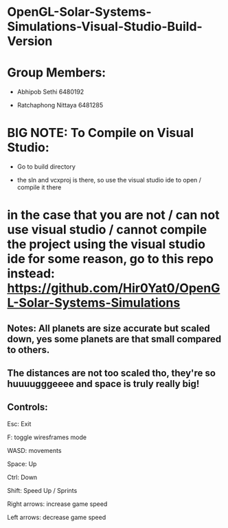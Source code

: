 # OpenGL-Solar-Systems-Simulations-Visual-Studio-Build-Version  

# Group Members:

- Abhipob Sethi 6480192

- Ratchaphong Nittaya 6481285

# BIG NOTE: To Compile on Visual Studio:

- Go to build directory

- the sln and vcxproj is there, so use the visual studio ide to open / compile it there

# in the case that you are not / can not use visual studio / cannot compile the project using the visual studio ide for some reason, go to this repo instead: https://github.com/Hir0Yat0/OpenGL-Solar-Systems-Simulations

## Notes: All planets are size accurate but scaled down, yes some planets are that small compared to others.

## The distances are not too scaled tho, they're so huuuugggeeee and space is truly really big!

## Controls:

Esc: Exit

F: toggle wiresframes mode

WASD: movements

Space: Up

Ctrl: Down 

Shift: Speed Up / Sprints

Right arrows: increase game speed

Left arrows: decrease game speed
